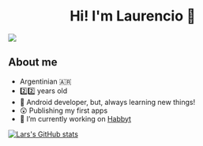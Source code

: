 <div align="center">
<h1 align="center">Hi! I'm Laurencio 👋</h1>
</div>
<img src="https://i.imgur.com/yKqndtD.png">

## About me

- Argentinian 🇦🇷
- 2️⃣2️⃣ years old 
- 📲 Android developer, but, always learning new things!
- 😲 Publishing my first apps 
- 🔭 I’m currently working on [Habbyt](https://github.com/larsorbegozo/habbyt)

[![Lars's GitHub stats](https://github-readme-stats.vercel.app/api?username=larsorbegozo&theme=dark)](https://github.com/larsorbegozo/)
